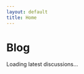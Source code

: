 ```yaml
---
layout: default
title: Home
---
```

# Blog

<!-- This section can include the 10 most recent discussion threads using JavaScript or static links -->

<div id="latest-discussions">
  <p>Loading latest discussions...</p>
</div>

<script>
async function fetchDiscussions() {
  const url = 'https://api.github.com/repos/T6970/t6970.github.io/discussions/2/comments';
  try {
    const res = await fetch(url, {
      headers: { Accept: 'application/vnd.github.v3+json' }
    });
    const data = await res.json();
    const container = document.getElementById('latest-discussions');

    // Create cards for each comment
    container.innerHTML = data.slice(0, 10).map(d => `
      <div class="discussion-card">
        <div class="discussion-header">
          <strong>${d.user.login}</strong> 
          <span class="discussion-date">${new Date(d.created_at).toLocaleString()}</span>
        </div>
        <div class="discussion-body">
          ${d.body_html || d.body}
        </div>
        <div class="discussion-footer">
          <a href="${d.html_url}" target="_blank">View on GitHub ↗</a>
        </div>
      </div>
    `).join('');
  } catch(e) {
    document.getElementById('latest-discussions').innerText = 'Unable to load discussions.';
  }
}
fetchDiscussions();
</script>
